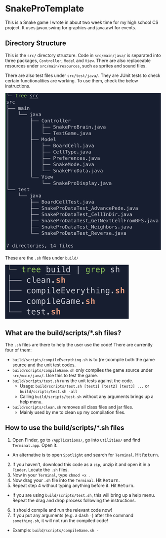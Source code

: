 # SnakeProTemplate

This is a Snake game I wrote in about two week time for my high school CS project. It uses javax.swing for graphics and java.awt for events.

## Directory Structure

This is the `src/` directory structure. Code in `src/main/java/` is separated into three packages, `Controller`, `Model` and `View`. There are also replaceable resources under `src/main/resources`, such as sprites and sound files.

There are also test files under `src/test/java/`. They are JUnit tests to check certain functionalities are working. To use them, check the below instructions.

![src directory structure][srcTree]

These are the `.sh` files under `build/`

![build/\*.sh structure][buildTree]

[srcTree]: ./srcTree.png "srcTree"
[buildTree]: ./buildTree.png "buildTree"

## What are the build/scripts/\*.sh files?
The `.sh` files are there to help the user use the code! There are currently four of them:
  * `build/scripts/compileEverything.sh` is to (re-)compile both the game source and the unit test codes.
  * `build/scripts/compileGame.sh` only compiles the game source under `src/main/java/`. Use this to test the game.
  * `build/scripts/test.sh` runs the unit tests against the code.
    * Usage: `build/scripts/test.sh [test1] [test2] [test3] ...` or `build/scripts/test.sh -all`
    * Calling `build/scripts/test.sh` without any arguments brings up a help menu.
  * `build/scripts/clean.sh` removes all class files and jar files.
    * Mainly used by me to clean up my compilation files.

## How to use the build/scripts/\*.sh files
1. Open Finder, go to `/Applications/`, go into `Utilities/` and find `Terminal.app`. Open it.
  * An alternative is to open `Spotlight` and search for `Terminal`. Hit <kbd>Return</kbd>.
2. If you haven't, download this code as a `zip`, unzip it and open it in a `Finder`. Locate the `.sh` files.
3. Now in your `Terminal`, type `chmod +x `.
4. Now drag your `.sh` file into the `Terminal`. Hit <kbd>Return</kbd>.
5. Repeat step 4 without typing anything before it. Hit <kbd>Return</kbd>.
  * If you are using `build/scripts/test.sh`, this will bring up a help menu. Repeat the drag and drop process following the instructions.
6. It should compile and run the relevant code now!
7. If you put any arguments (e.g. a dash `-`) after the command `something.sh`, it will not run the compiled code!
  * Example: `build/scripts/compileGame.sh -`

